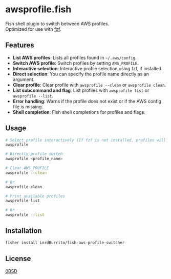 # awsprofile.fish

Fish shell plugin to switch between AWS profiles.  
Optimized for use with [fzf](https://github.com/junegunn/fzf).

## Features

- **List AWS profiles**: Lists all profiles found in `~/.aws/config`.
- **Switch AWS profile**: Switch profiles by setting `AWS_PROFILE`.
- **Interactive selection**: Interactive profile selection using fzf, if installed.
- **Direct selection**: You can specify the profile name directly as an argument.
- **Clear profile**: Clear profile with `awsprofile --clean` or `awsprofile clean`.
- **List subcommand and flag**: List profiles with `awsprofile list` or `awsprofile --list`.
- **Error handling**: Warns if the profile does not exist or if the AWS config file is missing.
- **Shell completion**: Fish shell completions for profiles and flags.

## Usage

```sh
# Select profile interactively (If fzf is not installed, profiles will be listed for manual selection.)
awsprofile

# Directly profile switch
awsprofile <profile_name>

# Clear AWS_PROFILE
awsprofile --clean

# Or
awsprofile clean

# Print available profiles
awsprofile list

# Or
awsprofile --list
```

## Installation

```sh
fisher install LordBurrito/fish-aws-profile-switcher
```

## License

[0BSD](LICENSE)
